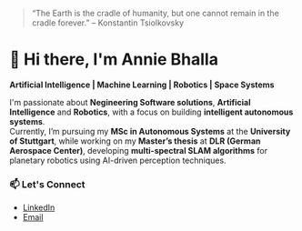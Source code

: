 > “The Earth is the cradle of humanity, but one cannot remain in the cradle forever.” – Konstantin Tsiolkovsky

# 👋 Hi there, I'm Annie Bhalla  
**Artificial Intelligence | Machine Learning | Robotics | Space Systems**

I'm passionate about **Negineering Software solutions**, **Artificial Intelligence** and **Robotics**, with a focus on building **intelligent autonomous systems**.  
Currently, I’m pursuing my **MSc in Autonomous Systems** at the **University of Stuttgart**, while working on my **Master’s thesis** at **DLR (German Aerospace Center)**, developing **multi-spectral SLAM algorithms** for planetary robotics using AI-driven perception techniques.

### 📫 Let's Connect
- [LinkedIn](https://www.linkedin.com/in/anniebhalla)
- [Email](mailto:anniebhalla16@gmail.com)

